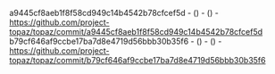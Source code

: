 a9445cf8aeb1f8f58cd949c14b4542b78cfcef5d -  () -  () - https://github.com/project-topaz/topaz/commit/a9445cf8aeb1f8f58cd949c14b4542b78cfcef5d
b79cf646af9ccbe17ba7d8e4719d56bbb30b35f6 -  () -  () - https://github.com/project-topaz/topaz/commit/b79cf646af9ccbe17ba7d8e4719d56bbb30b35f6
